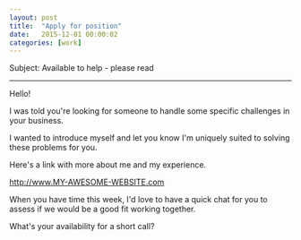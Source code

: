 ```yaml
---
layout: post
title:  "Apply for position"
date:   2015-12-01 00:00:02
categories: [work]
---
```



Subject: Available to help - please read

---

Hello!

I was told you're looking for someone to handle some specific challenges in your business.

I wanted to introduce myself and let you know I'm uniquely suited to solving these problems for you.

Here's a link with more about me and my experience.

http://www.MY-AWESOME-WEBSITE.com

When you have time this week, I'd love to have a quick chat for you to assess if we would be a good fit working together.

What's your availability for a short call?
